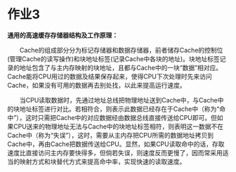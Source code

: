 # 作业3
**通用的高速缓存存储器结构及工作原理：**

　　Cache的组成部分分为标记存储器和数据存储器，前者储存Cache的控制位(管理Cache的读写操作)和块地址标签(记录Cache中各块的地址)。块地址标签记录的地址包含了与主内存映射的块地址，且都与Cache中的一块“数据”相对应。Cache能将CPU用过的数据及结果保存起来，使得CPU下次处理时先来访问Cache，如果没有可用的数据再去别处找，以此来提高运行速度。

　　当CPU读取数据时，先通过地址总线把物理地址送到Cache中，与Cache中的块地址标签进行对比。若相符合，则表示此数据已经存在于Cache中（称为“命中”），这时只需把Cache中的对应数据经由数据总线直接传送给CPU即可。但如果CPU送来的物理地址无法与Cache中的块地址标签相符，则表明这一数据不在Cache中（称为“失误”），这时，需要从主内存把CPU所需的数据地址拷贝到Cache中，再由Cache把数据传送给CPU。显然，如果CPU读取命中的话，存取速度比直接访问主内存要快得多，但倘若失误，则速度反而更慢了，因而常采用适当的映射方式和块替代方式来提高命中率，实现快速的读取速度。
